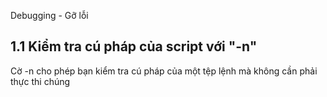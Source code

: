 Debugging - Gỡ lỗi
## 1.1 Kiểm tra cú pháp của script với "-n"
Cờ -n cho phép bạn kiểm tra cú pháp của một tệp lệnh mà không cần phải thực thi chúng